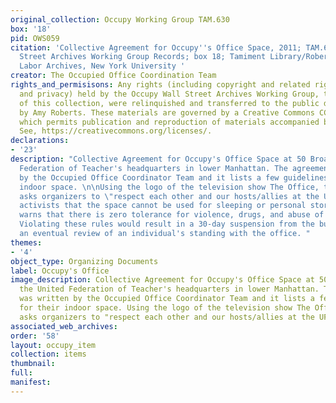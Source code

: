 ```yaml
---
original_collection: Occupy Working Group TAM.630
box: '18'
pid: OWS059
citation: 'Collective Agreement for Occupy''s Office Space, 2011; TAM.630 Occupy Wall
  Street Archives Working Group Records; box 18; Tamiment Library/Robert F. Wagner
  Labor Archives, New York University '
creator: The Occupied Office Coordination Team
rights_and_permisisons: Any rights (including copyright and related rights to publicity
  and privacy) held by the Occupy Wall Street Archives Working Group, the creator
  of this collection, were relinquished and transferred to the public domain in 2013
  by Amy Roberts. These materials are governed by a Creative Commons CC0 license,
  which permits publication and reproduction of materials accompanied by full attribution.
  See, https://creativecommons.org/licenses/.
declarations:
- '23'
description: "Collective Agreement for Occupy's Office Space at 50 Broadway, the United
  Federation of Teacher's headquarters in lower Manhattan. The agreement was written
  by the Occupied Office Coordinator Team and it lists a few guidelines for their
  indoor space. \n\nUsing the logo of the television show The Office, the document
  asks organizers to \"respect each other and our hosts/allies at the UFT.\" It tells
  activists that the space cannot be used for sleeping or personal storage, and  also
  warns that there is zero tolerance for violence, drugs, and abuse of shared property.
  Violating these rules would result in a 30-day suspension from the building, and
  an eventual review of an individual's standing with the office. "
themes:
- '4'
object_type: Organizing Documents
label: Occupy's Office
image_description: Collective Agreement for Occupy's Office Space at 50 Broadway,
  the United Federation of Teacher's headquarters in lower Manhattan. The agreement
  was written by the Occupied Office Coordinator Team and it lists a few guidelines
  for their indoor space. Using the logo of the television show The Office, the document
  asks organizers to "respect each other and our hosts/allies at the UFT."
associated_web_archives:
order: '58'
layout: occupy_item
collection: items
thumbnail:
full:
manifest:
---
```

